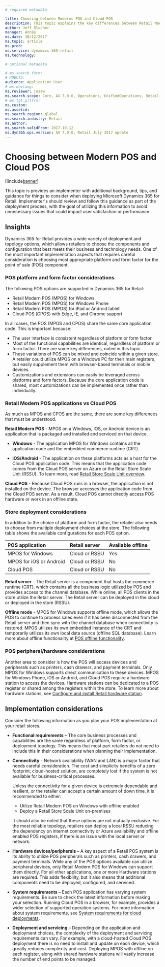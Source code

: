 ```yaml
---
# required metadata

title: Choosing between Moderns POS and Cloud POS
description: This topic explains the key differences between Retail Modern POS and Cloud POS and provides considerations to help retailers implementing Dynamics 365 for Retail to make the best choice for their needs.
author: Jeff Blucher 
manager: AnnBe
ms.date: 10/12/2017
ms.topic: article
ms.prod: 
ms.service: dynamics-365-retail
ms.technology: 

# optional metadata

# ms.search.form: 
# ROBOTS: 
audience: Application User
# ms.devlang: 
ms.reviewer: josaw
ms.search.scope: Core, AX 7.0.0, Operations, UnifiedOperations, Retail
# ms.tgt_pltfrm: 
ms.custom: 
ms.assetid: 
ms.search.region: global
ms.search.industry: Retail
ms.author: 
ms.search.validFrom: 2017-10-12
ms.dyn365.ops.version: AX 7.0.0, Retail July 2017 update
---
```


# Choosing between Modern POS and Cloud POS

[!include[banner](includes/banner.md)]

This topic is provides an implementer with additional background, tips, and guidance for things to consider when deploying Microsoft Dynamics 365 for Retail. Implementer's should review and follow this guidance as part of the deployment process, with the goal of utilizing this information to avoid unnecessary issues that could impact user satisfaction or performance.

## Insights
Dynamics 365 for Retail provides a wide variety of deployment and topology options, which allows retailers to choose the components and configuration that best meets their business and technology needs.  One of the most important implementation aspects that requires careful consideration is choosing most appropriate platform and form factor for the point of sale (POS) component.

### POS platform and form factor considerations
The following POS options are supported in Dynamics 365 for Retail:
* Retail Modern POS (MPOS) for Windows
* Retail Modern POS (MPOS) for Windows Phone
* Retail Modern POS (MPOS) for iPad or Android tablet
* Cloud POS (CPOS) with Edge, IE, and Chrome support

In all cases, the POS (MPOS and CPOS) share the same core application code. This is important because:
*	The user interface is consistent regardless of platform or form factor.
*	Most of the functional capabilities are identical, regardless of platform or form factor. There are some key differences, noted in this topic.
*	These variations of POS can be mixed and coincide within a given store. A retailer could utilize MPOS on a Windows PC for their main registers, but easily supplement them with browser-based terminals or mobile devices.
*	Customizations and extensions can easily be leveraged across platforms and form factors. Because the core application code is shared, most customizations can be implemented once rather than individually.

### Retail Modern POS applications vs Cloud POS
As much as MPOS and CPOS are the same, there are some key differences that must be understood.

**Retail Modern POS** - MPOS on a Windows, iOS, or Android device is an application that is packaged and installed and serviced on that device.  

  - **Windows** - The application MPOS for Windows contains all the application code and the embedded commerce runtime (CRT). 

  - **iOS/Android** - The application on these platforms acts as a host for the Cloud POS application code. This means that the application code comes from the Cloud POS server on Azure or the Retail Store Scale Unit (RSSU). To learn more, read [Retail Store Scale Unit overview](https://docs.microsoft.com/en-us/dynamics365/unified-operations/retail/dev-itpro/retail-store-system-begin).

**Cloud POS** - Because Cloud POS runs in a browser, the application is not installed on the device. The browser accesses the application code from the Cloud POS server. As a result, Cloud POS cannot directly access POS hardware or work in an offline state.

### Store deployment considerations
In addition to the choice of platform and form factor, the retailer also needs to choose from multiple deployment choices at the store.  The following table shows the available configurations for each POS option.

|POS application         |Retail server        |Available offline|
|:------------------------|:---------------------|:-----------------|
|MPOS for Windows        |Cloud or RSSU        |Yes              |
|MPOS for iOS or Android |Cloud or RSSU        |No               |
|Cloud POS               |Cloud or RSSU        |No               |

**Retail server** - The Retail server is a component that hosts the commerce runtime (CRT), which contains all the business logic utilized by POS and provides access to the channel database. While online, all POS clients in the store utilize the Retail server. The Retail server can be deployed in the cloud or deployed in the store (RSSU).  

**Offline mode** - MPOS for Windows supports offline mode, which allows the POS to continue to process sales even if it has been disconnected from the Retail server and then sync with the channel database when connectivity is restored. MPOS utilizes its own embedded instance of the CRT and temporarily utilizes its own local data source (offline SQL database). Learn more about offline functionality at [POS offline functionality](https://docs.microsoft.com/en-us/dynamics365/unified-operations/retail/pos-offline-functionality).

### POS peripheral/hardware considerations
Another area to consider is how the POS will access devices and peripherals such as printers, cash drawers, and payment terminals.  Only MPOS for Windows supports direct communication to these devices.  MPOS for Windows Phone, iOS or Android, and Cloud POS require a hardware station to access the devices. Hardware stations can be dedicated to a POS register or shared among the registers within the store. To learn more about hardware stations, see [Configure and install Retail hardware station](https://docs.microsoft.com/en-us/dynamics365/unified-operations/retail/retail-hardware-station-configuration-installation).

## Implementation considerations
Consider the following information as you plan your POS implementation at your retail stores.

- **Functional requirements** – The core business processes and capabilities are the same regardless of platform, form factor, or deployment topology.  This means that most part retailers do not need to include this in their considerations when planning their implementation.  

-	**Connectivity** - Network availability (WAN and LAN) is a major factor that needs careful consideration. The cost and simplicity benefits of a zero footprint, cloud-hosted solution, are completely lost if the system is not available for business-critical processes. 

    Unless the connectivity for a given device is extremely dependable and resilient, or the retailer can accept a certain amount of down time, it is recommended to either:

    - Utilize Retail Modern POS on Windows with offline enabled
    - Deploy a Retail Store Scale Unit on-premises 

    It should also be noted that these options are not mutually exclusive. For the most reliable topology, retailers can deploy a local RSSU reducing the dependency on internet connectivity or Azure availability and offline enabled POS registers, if there is an issue with the local server or network.

-	**Hardware devices/peripherals** – A key aspect of a Retail POS system is its ability to utilize POS peripherals such as printers, cash drawers, and payment terminals. While any of the POS options available can utilize peripheral devices, only Retail Modern POS for Windows can support them directly. For all other applications, one or more Hardware stations are required. This adds flexibility, but it also means that additional components need to be deployed, configured, and serviced.

-	**System requirements** – Each POS application has varying system requirements. Be sure to check the latest information before making your selection. Running Cloud POS in a browser, for example, provides a wider selection of supported operation systems. For more information about system requirements, see [System requirements for cloud deployments](https://docs.microsoft.com/en-us/dynamics365/unified-operations/fin-and-ops/get-started/system-requirements).
 
-	**Deployment and servicing** – Depending on the application and deployment choices, the complexity of the deployment and servicing requirements can vary. For example, with a cloud-hosted Cloud POS deployment there is no need to install and update on each device, which greatly reduces complexity and cost. Deploying MPOS with offline on each register, along with shared hardware stations will vastly increase the number of end points to be managed.
